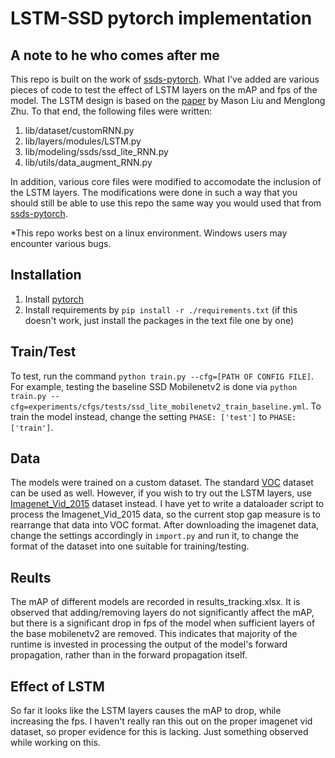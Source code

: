 # LSTM-SSD pytorch implementation  

## A note to he who comes after me  
This repo is built on the work of [ssds-pytorch](https://github.com/ShuangXieIrene/ssds.pytorch). What I've added are various pieces of code to test the effect of LSTM layers on the mAP and fps of the model. The LSTM design is based on the [paper](https://arxiv.org/abs/1711.06368) by Mason Liu and Menglong Zhu. To that end, the following files were written:  
1. lib/dataset/customRNN.py  
2. lib/layers/modules/LSTM.py  
3. lib/modeling/ssds/ssd_lite_RNN.py  
4. lib/utils/data_augment_RNN.py  

In addition, various core files were modified to accomodate the inclusion of the LSTM layers. The modifications were done in such a way that you should still be able to use this repo the same way you would used that from [ssds-pytorch](https://github.com/ShuangXieIrene/ssds.pytorch).  
  
*This repo works best on a linux environment. Windows users may encounter various bugs.  

## Installation
1. Install [pytorch](http://pytorch.org/)
2. Install requirements by `pip install -r ./requirements.txt` (if this doesn't work, just install the packages in the text file one by one)

## Train/Test
To test, run the command `python train.py --cfg=[PATH OF CONFIG FILE]`. For example, testing the baseline SSD Mobilenetv2 is done via `python train.py --cfg=experiments/cfgs/tests/ssd_lite_mobilenetv2_train_baseline.yml`. To train the model instead, change the setting `PHASE: ['test']` to `PHASE: ['train']`.

## Data
The models were trained on a custom dataset. The standard [VOC](http://host.robots.ox.ac.uk/pascal/VOC/) dataset can be used as well. However, if you wish to try out the LSTM layers, use [Imagenet_Vid_2015](http://bvisionweb1.cs.unc.edu/ilsvrc2015/download-videos-3j16.php) dataset instead. I have yet to write a dataloader script to process the Imagenet_Vid_2015 data, so the current stop gap measure is to rearrange that data into VOC format. After downloading the imagenet data, change the settings accordingly in `import.py` and run it, to change the format of the dataset into one suitable for training/testing.

## Reults
The mAP of different models are recorded in results_tracking.xlsx. It is observed that adding/removing layers do not significantly affect the mAP, but there is a significant drop in fps of the model when sufficient layers of the base mobilenetv2 are removed. This indicates that majority of the runtime is invested in processing the output of the model's forward  propagation, rather than in the forward propagation itself.

## Effect of LSTM
So far it looks like the LSTM layers causes the mAP to drop, while increasing the fps. I haven't really ran this out on the proper imagenet vid dataset, so proper evidence for this is lacking. Just something observed while working on this.